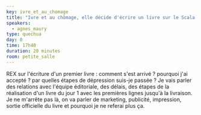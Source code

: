 ```yaml
---
key: ivre_et_au_chomage
title: "Ivre et au chômage, elle décide d'écrire un livre sur le Scala en plein Covid"
speakers:
  - agnes_maury
type: quechua
day: 0
time: 17h40
duration: 20 minutes
room: petite_salle
---
```


REX sur l'écriture d'un premier livre : comment s'est arrivé ? pourquoi j'ai accepté ? par quelles étapes de dépression suis-je passée ? Je vais parler des relations avec l'équipe éditoriale, des délais, des étapes de la réalisation d'un livre du jour 1 avec les premières lignes jusqu'à la livraison. Je ne m'arrête pas là, on va parler de marketing, publicité, impression, sortie officielle du livre et pourquoi je ne referai plus ça.